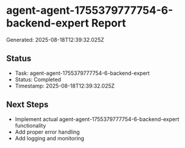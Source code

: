# agent-agent-1755379777754-6-backend-expert Report

Generated: 2025-08-18T12:39:32.025Z

## Status
- Task: agent-agent-1755379777754-6-backend-expert
- Status: Completed
- Timestamp: 2025-08-18T12:39:32.025Z

## Next Steps
- Implement actual agent-agent-1755379777754-6-backend-expert functionality
- Add proper error handling
- Add logging and monitoring
